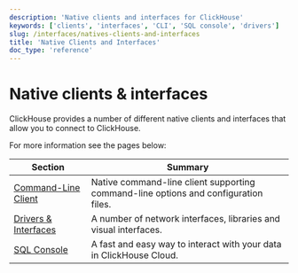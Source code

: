 ```yaml
---
description: 'Native clients and interfaces for ClickHouse'
keywords: ['clients', 'interfaces', 'CLI', 'SQL console', 'drivers']
slug: /interfaces/natives-clients-and-interfaces
title: 'Native Clients and Interfaces'
doc_type: 'reference'
---
```


# Native clients & interfaces

ClickHouse provides a number of different native clients and interfaces that allow you to connect to ClickHouse.

For more information see the pages below:

| Section                                                      | Summary                                                                             |
|--------------------------------------------------------------|-------------------------------------------------------------------------------------|
| [Command-Line Client](/interfaces/cli)               | Native command-line client supporting command-line options and configuration files. |
| [Drivers & Interfaces](/interfaces/overview)         | A number of network interfaces, libraries and visual interfaces.                    |
| [SQL Console](/integrations/sql-clients/sql-console) | A fast and easy way to interact with your data in ClickHouse Cloud.                 |